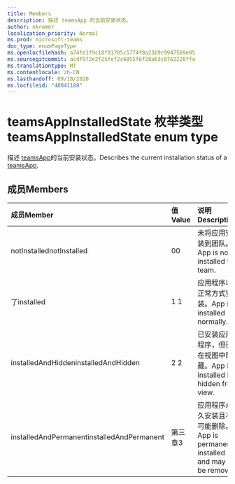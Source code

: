 ```yaml
---
title: Members
description: 描述 teamsApp 的当前安装状态。
author: nkramer
localization_priority: Normal
ms.prod: microsoft-teams
doc_type: enumPageType
ms.openlocfilehash: a74fe1f9c18f91705c5774f8a23b9c9947569e85
ms.sourcegitcommit: acdf972e2f25fef2c6855f6f28a63c0762228ffa
ms.translationtype: MT
ms.contentlocale: zh-CN
ms.lasthandoff: 09/18/2020
ms.locfileid: "48041188"
---
```

# <a name="teamsappinstalledstate-enum-type"></a><span data-ttu-id="2c2a8-103">teamsAppInstalledState 枚举类型</span><span class="sxs-lookup"><span data-stu-id="2c2a8-103">teamsAppInstalledState enum type</span></span>



<span data-ttu-id="2c2a8-104">描述 [teamsApp](teamsapp.md)的当前安装状态。</span><span class="sxs-lookup"><span data-stu-id="2c2a8-104">Describes the current installation status of a [teamsApp](teamsapp.md).</span></span>

## <a name="members"></a><span data-ttu-id="2c2a8-105">成员</span><span class="sxs-lookup"><span data-stu-id="2c2a8-105">Members</span></span>

| <span data-ttu-id="2c2a8-106">成员</span><span class="sxs-lookup"><span data-stu-id="2c2a8-106">Member</span></span> | <span data-ttu-id="2c2a8-107">值</span><span class="sxs-lookup"><span data-stu-id="2c2a8-107">Value</span></span>| <span data-ttu-id="2c2a8-108">说明</span><span class="sxs-lookup"><span data-stu-id="2c2a8-108">Description</span></span> |
|:---------------|:--------|:----------|
|<span data-ttu-id="2c2a8-109">notInstalled</span><span class="sxs-lookup"><span data-stu-id="2c2a8-109">notInstalled</span></span>|<span data-ttu-id="2c2a8-110">0</span><span class="sxs-lookup"><span data-stu-id="2c2a8-110">0</span></span>|<span data-ttu-id="2c2a8-111">未将应用安装到团队。</span><span class="sxs-lookup"><span data-stu-id="2c2a8-111">App is not installed to team.</span></span>|
|<span data-ttu-id="2c2a8-112">了</span><span class="sxs-lookup"><span data-stu-id="2c2a8-112">installed</span></span>|<span data-ttu-id="2c2a8-113">1 </span><span class="sxs-lookup"><span data-stu-id="2c2a8-113">1</span></span>|<span data-ttu-id="2c2a8-114">应用程序以正常方式安装。</span><span class="sxs-lookup"><span data-stu-id="2c2a8-114">App is installed normally.</span></span>|
|<span data-ttu-id="2c2a8-115">installedAndHidden</span><span class="sxs-lookup"><span data-stu-id="2c2a8-115">installedAndHidden</span></span>|<span data-ttu-id="2c2a8-116">2 </span><span class="sxs-lookup"><span data-stu-id="2c2a8-116">2</span></span>|<span data-ttu-id="2c2a8-117">已安装应用程序，但已在视图中隐藏。</span><span class="sxs-lookup"><span data-stu-id="2c2a8-117">App is installed but hidden from view.</span></span>|
|<span data-ttu-id="2c2a8-118">installedAndPermanent</span><span class="sxs-lookup"><span data-stu-id="2c2a8-118">installedAndPermanent</span></span>|<span data-ttu-id="2c2a8-119">第三章</span><span class="sxs-lookup"><span data-stu-id="2c2a8-119">3</span></span>|<span data-ttu-id="2c2a8-120">应用程序永久安装且不可能删除。</span><span class="sxs-lookup"><span data-stu-id="2c2a8-120">App is permanently installed and may not be removed.</span></span>|

